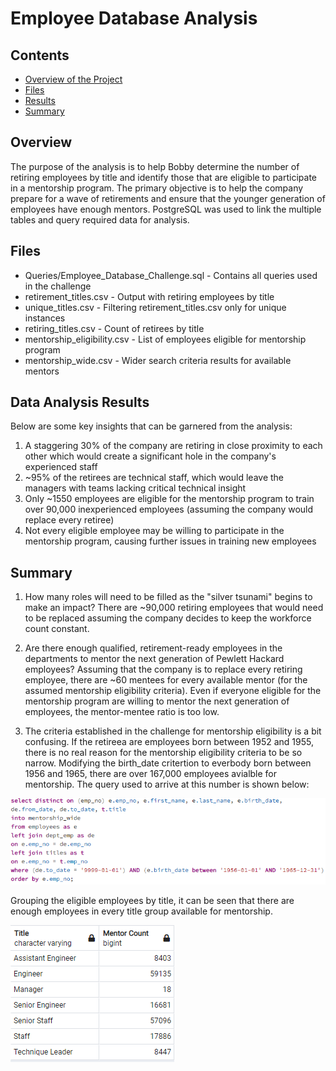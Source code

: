 # Employee Database Analysis

## Contents
- [Overview of the Project](#overview)
- [Files](#files)
- [Results](#data-analysis-results)
- [Summary](#summary)

## Overview
The purpose of the analysis is to help Bobby determine the number of retiring employees by title and identify those that are eligible to participate in a mentorship program. The primary objective is to help the company prepare for a wave of retirements and ensure that the younger generation of employees have enough mentors. PostgreSQL was used to link the multiple tables and query required data for analysis.

## Files
- Queries/Employee_Database_Challenge.sql  - Contains all queries used in the challenge
- retirement_titles.csv - Output with retiring employees by title
- unique_titles.csv - Filtering retirement_titles.csv only for unique instances 
- retiring_titles.csv - Count of retirees by title
- mentorship_eligibility.csv - List of employees eligible for mentorship program
- mentorship_wide.csv - Wider search criteria results for available mentors

## Data Analysis Results

Below are some key insights that can be garnered from the analysis:

1. A staggering 30% of the company are retiring in close proximity to each other which would create a significant hole in the company's experienced staff
2. ~95% of the retirees are technical staff, which would leave the managers with teams lacking critical technical insight
3. Only ~1550 employees are eligible for the mentorship program to train over 90,000 inexperienced employees (assuming the company would replace every retiree)
4. Not every eligible employee may be willing to participate in the mentorship program, causing further issues in training new employees


## Summary
1. How many roles will need to be filled as the "silver tsunami" begins to make an impact?
There are ~90,000 retiring employees that would need to be replaced assuming the company decides to keep the workforce count constant.

2. Are there enough qualified, retirement-ready employees in the departments to mentor the next generation of Pewlett Hackard employees?
Assuming that the company is to replace every retiring employee, there are ~60 mentees for every available mentor (for the assumed mentorship eligibility criteria). Even if everyone eligible for the mentorship program are willing to mentor the next generation of employees, the mentor-mentee ratio is too low. 

3. The criteria established in the challenge for mentorship eligibility is a bit confusing. If the retireea are employees born between 1952 and 1955, there is no real reason for the mentorship eligibility criteria to be so narrow. Modifying the birth_date critertion to everbody born between 1956 and 1965, there are over 167,000 employees avialble for mentorship. The query used to arrive at this number is shown below:

![Mentorship](Data/Query_Mentorship_Wide.png)

Grouping the eligible employees by title, it can be seen that there are enough employees in every title group available for mentorship. 

![Mentors by Title](Data/Mentors_By_Title.png)


